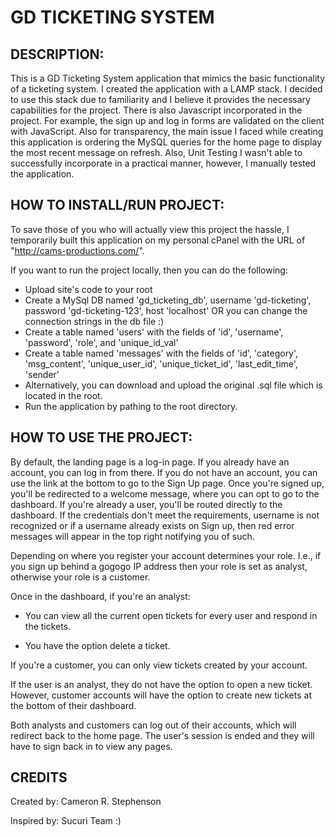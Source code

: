 # GD TICKETING SYSTEM

## DESCRIPTION:
This is a GD Ticketing System application that mimics the basic functionality of a ticketing system. I created the application with a LAMP stack. I decided to use this stack due to familiarity and I believe it provides the necessary capabilities for the project. There is also Javascript incorporated in the project. For example, the sign up and log in forms are validated on the client with JavaScript. Also for transparency, the main issue I faced while creating this application is ordering the MySQL queries for the home page to display the most recent message on refresh. Also, Unit Testing I wasn't able to successfully incorporate in a practical manner, however, I manually tested the application.

## HOW TO INSTALL/RUN PROJECT:

To save those of you who will actually view this project the hassle, I temporarily built this application on my personal cPanel with the URL of "http://cams-productions.com/".

If you want to run the project locally, then you can do the following:

- Upload site's code to your root
- Create a MySql DB named 'gd_ticketing_db', username 'gd-ticketing', password 'gd-ticketing-123', host 'localhost' OR you can change the connection strings in the db file :)
- Create a table named 'users' with the fields of 'id', 'username', 'password', 'role', and 'unique_id_val'
- Create a table named 'messages' with the fields of 'id', 'category', 'msg_content', 'unique_user_id', 'unique_ticket_id', 'last_edit_time', 'sender'
- Alternatively, you can download and upload the original .sql file which is located in the root.
- Run the application by pathing to the root directory.


## HOW TO USE THE PROJECT:

By default, the landing page is a log-in page. If you already have an account, you can log in from there. If you do not have an account, you can use the link at the bottom to go to the Sign Up page. Once you're signed up, you'll be redirected to a welcome message, where you can opt to go to the dashboard. If you're already a user, you'll be routed directly to the dashboard. If the credentials don't meet the requirements, username is not recognized or if a username already exists on Sign up, then red error messages will appear in the top right notifying you of such.

Depending on where you register your account determines your role. I.e., if you sign up behind a gogogo IP address then your role is set as analyst, otherwise your role is a customer.

Once in the dashboard, if you're an analyst:

- You can view all the current open tickets for every user and respond in the tickets.

- You have the option delete a ticket.

If you're a customer, you can only view tickets created by your account.

If the user is an analyst, they do not have the option to open a new ticket. However, customer accounts will have the option to create new tickets at the bottom of their dashboard.

Both analysts and customers can log out of their accounts, which will redirect back to the home page. The user's session is ended and they will have to sign back in to view any pages.


## CREDITS

Created by: Cameron R. Stephenson

Inspired by: Sucuri Team :)
